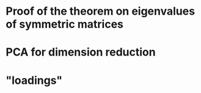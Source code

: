 # Proof of the theorem on eigenvalues of symmetric matrices
# PCA for dimension reduction
# "loadings"
